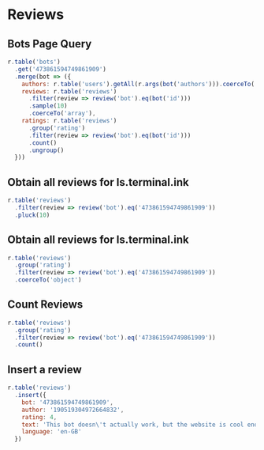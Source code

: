 # Reviews

## Bots Page Query

```js
r.table('bots')
  .get('473861594749861909')
  .merge(bot => ({
    authors: r.table('users').getAll(r.args(bot('authors'))).coerceTo('array'),
    reviews: r.table('reviews')
      .filter(review => review('bot').eq(bot('id')))
      .sample(10)
      .coerceTo('array'),
    ratings: r.table('reviews')
      .group('rating')
      .filter(review => review('bot').eq(bot('id')))
      .count()
      .ungroup()
  }))
```

## Obtain all reviews for ls.terminal.ink

```js
r.table('reviews')
  .filter(review => review('bot').eq('473861594749861909'))
  .pluck(10)
```

## Obtain all reviews for ls.terminal.ink

```js
r.table('reviews')
  .group('rating')
  .filter(review => review('bot').eq('473861594749861909'))
  .coerceTo('object')
```

## Count Reviews

```js
r.table('reviews')
  .group('rating')
  .filter(review => review('bot').eq('473861594749861909'))
  .count()
```

## Insert a review

```js
r.table('reviews')
  .insert({
    bot: '473861594749861909',
    author: '190519304972664832',
    rating: 4,
    text: 'This bot doesn\'t actually work, but the website is cool enough',
    language: 'en-GB'
  })
```
